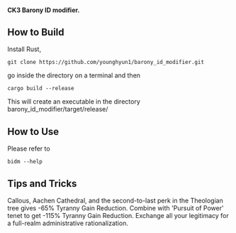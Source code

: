 #### CK3 Barony ID modifier.

## How to Build
Install Rust,
```
git clone https://github.com/younghyun1/barony_id_modifier.git
```
go inside the directory on a terminal and then
```
cargo build --release
```
This will create an executable in the directory barony_id_modifier/target/release/

## How to Use
Please refer to
```
bidm --help
```

## Tips and Tricks
Callous, Aachen Cathedral, and the second-to-last perk in the Theologian tree gives -65% Tyranny Gain Reduction. Combine with 'Pursuit of Power' tenet to get -115% Tyranny Gain Reduction. Exchange all your legitimacy for a full-realm administrative rationalization.
